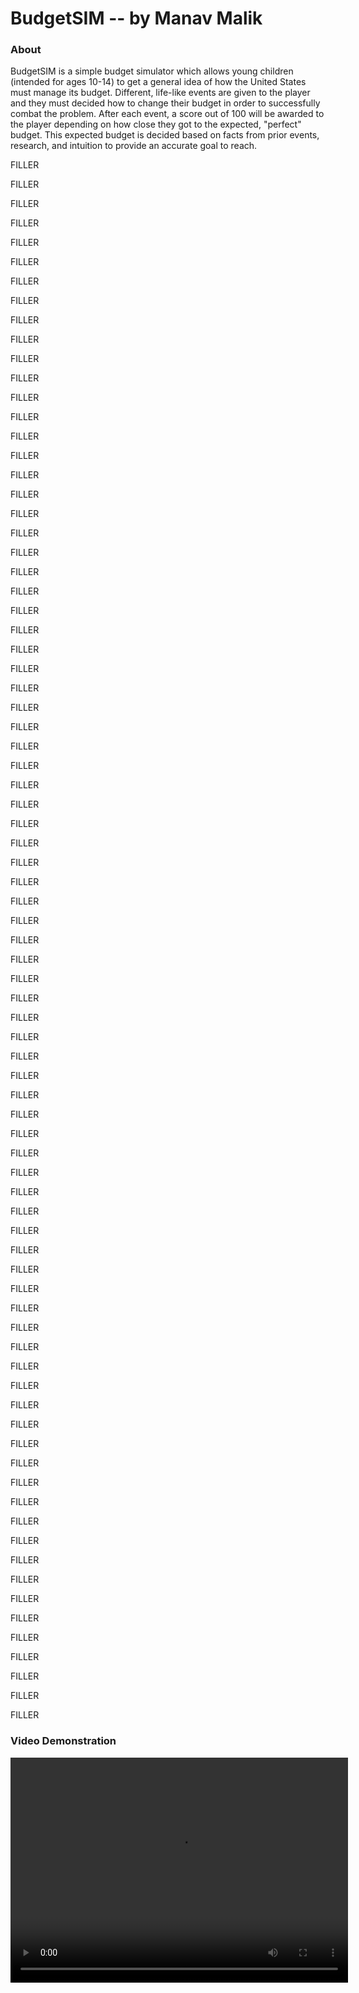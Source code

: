 # BudgetSIM -- by Manav Malik

### About
BudgetSIM is a simple budget simulator which allows young children (intended for ages 10-14) to get a general idea of how the United States must manage its budget. Different, life-like events are given to the player and they must decided how to change their budget in order to successfully combat the problem. After each event, a score out of 100 will be awarded to the player depending on how close they got to the expected, "perfect" budget. This expected budget is decided based on facts from prior events, research, and intuition to provide an accurate goal to reach.

FILLER

FILLER

FILLER

FILLER

FILLER

FILLER

FILLER

FILLER

FILLER

FILLER

FILLER

FILLER

FILLER

FILLER

FILLER

FILLER

FILLER

FILLER

FILLER

FILLER

FILLER

FILLER

FILLER

FILLER

FILLER

FILLER

FILLER

FILLER

FILLER

FILLER

FILLER

FILLER

FILLER

FILLER

FILLER

FILLER

FILLER

FILLER

FILLER

FILLER

FILLER

FILLER

FILLER

FILLER

FILLER

FILLER

FILLER

FILLER

FILLER

FILLER

FILLER

FILLER

FILLER

FILLER

FILLER

FILLER

FILLER

FILLER

FILLER

FILLER

FILLER

FILLER

FILLER

FILLER

FILLER

FILLER

FILLER

FILLER

FILLER

FILLER

FILLER

FILLER

FILLER

FILLER

FILLER

FILLER

FILLER

FILLER

FILLER

FILLER

FILLER

### Video Demonstration
<video src="video_demo_TEST.mov" width="540" height="360" controls preload></video>
